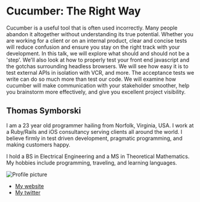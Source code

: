 # Cucumber: The Right Way

Cucumber is a useful tool that is often used incorrectly. Many people abandon it altogether without understanding its true potential. Whether you are working for a client or on an internal product, clear and concise tests will reduce confusion and ensure you stay on the right track with your development. In this talk, we will explore what should and should not be a 'step'. We'll also look at how to properly test your front end javascript and the gotchas surrounding headless browsers. We will see how easy it is to test external APIs in isolation with VCR, and more. The acceptance tests we write can do so much more than test our code. We will examine how cucumber will make communication with your stakeholder smoother, help you brainstorm more effectively, and give you excellent project visibility.


## Thomas Symborski

I am a 23 year old programmer hailing from Norfolk, Virginia, USA. I work at a Ruby/Rails and iOS consultancy serving clients all around the world. I believe firmly in test driven development, pragmatic programming, and making customers happy. 

I hold a BS in Electrical Engineering and a MS in Theoretical Mathematics. My hobbies include programming, traveling, and learning languages.

![Profile picture](https://github.com/zsiec/call-for-proposals/tree/master/cucumber-the-right-way/profile_picture.png)

- [My website](http://www.wearetitans.net)
- [My twitter](https://twitter.com/#!/zsiec)
